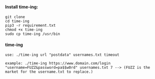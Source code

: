 #### Install time-ing:
```
git clone 
cd time-ing
pip3 -r requirement.txt
chmod +x time-ing
sudo cp time-ing /usr/bin
```

#### time-ing
```
use: ./time-ing url "postdata" usernames.txt timeout

example: ./time-ing https://www.domain.com/login "username=FUZZ&password=pa$$w0rd" usernames.txt 7 --> (FUZZ is the market for the username.txt to replace.)
```
